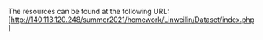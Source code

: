 The resources can be found at the following URL:  
[http://140.113.120.248/summer2021/homework/Linweilin/Dataset/index.php]
